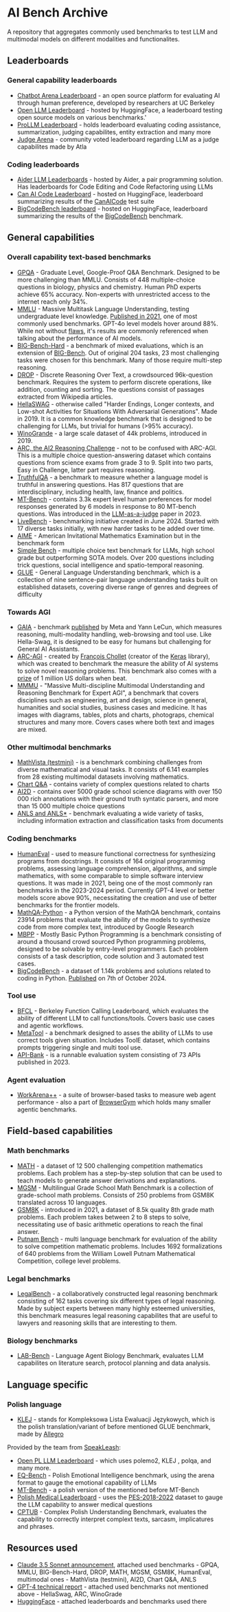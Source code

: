 # AI Bench Archive
 
 
 A repository that aggregates commonly used benchmarks to test LLM and multimodal models on different modalities and functionalites.

## Leaderboards

### General capability leaderboards
- [Chatbot Arena Leaderboard](https://lmarena.ai/?leaderboard) - an open source platform for evaluating AI through human preference, developed by researchers at UC Berkeley 
- [Open LLM Leaderboard](https://huggingface.co/spaces/open-llm-leaderboard/open_llm_leaderboard) - hosted by HuggingFace, a leaderboard testing open source models on various benchmarks.'
- [ProLLM Leaderboard](https://prollm.toqan.ai/leaderboard) - holds leaderboard evaluating coding assistance, summarization, judging capabilites, entity extraction and many more
- [Judge Arena](https://huggingface.co/spaces/AtlaAI/judge-arena) - community voted leaderboard regarding LLM as a judge capabilites made by Atla

### Coding leaderboards
- [Aider LLM Leaderboards](https://aider.chat/docs/leaderboards/) - hosted by Aider, a pair programming solution. Has leaderboards for Code Editing and Code Refactoring using LLMs
- [Can AI Code Leaderboard](https://huggingface.co/spaces/mike-ravkine/can-ai-code-results) - hosted on HuggingFace, leaderboard summarizing results of the [CanAICode](https://github.com/the-crypt-keeper/can-ai-code) test suite
- [BigCodeBench leaderboard](https://huggingface.co/spaces/bigcode/bigcodebench-leaderboard) - hosted on HuggingFace, leaderboard summarizing the results of the [BigCodeBench](https://huggingface.co/datasets/bigcode/bigcodebench) benchmark.

## General capabilities

### Overall capability text-based benchmarks

- [GPQA](https://paperswithcode.com/dataset/gpqa) - Graduate Level, Google-Proof Q&A Benchmark. Designed to be more challenging than MMLU. Consists of 448 multiple-choice questions in biology, physics and chemistry. Human PhD experts achieve 65% accuracy. Non-experts with unrestricted access to the internet reach only 34%. 
- [MMLU](https://paperswithcode.com/dataset/mmlu) - Massive Multitask Language Understanding, testing undergraduate level knowledge. [Published in 2021](https://arxiv.org/pdf/2009.03300), one of most commonly used benchmarks. GPT-4o level models hover around 88%. While not without [flaws](https://www.youtube.com/watch?v=hVade_8H8mE), it's results are commonly referenced when talking about the performance of AI models. 
- [BIG-Bench-Hard](https://github.com/suzgunmirac/BIG-Bench-Hard) - a benchmark of mixed evaluations, which is an extension of [BIG-Bench](https://arxiv.org/abs/2206.04615). Out of original 204 tasks, 23 most challenging tasks were chosen for this benchmark. Many of those require multi-step reasoning.
- [DROP](https://paperswithcode.com/dataset/drop) - Discrete Reasoning Over Text, a crowdsourced 96k-question benchmark. Requires the system to perform discrete operations, like addition, counting and sorting. The questions consist of passages extracted from Wikipedia articles.
- [HellaSWAG](https://paperswithcode.com/dataset/hellaswag) - otherwise called "Harder Endings, Longer contexts, and Low-shot Activities for Situations With Adversarial Generations". Made in 2019. It is a common knowledge benchmark that is designed to be challenging for LLMs, but trivial for humans (>95% accuracy).
- [WinoGrande](https://winogrande.allenai.org/) - a large scale dataset of 44k problems, introduced in 2019.
- [ARC, the AI2 Reasoning Challenge](https://paperswithcode.com/dataset/arc) - not to be confused with  ARC-AGI. This is a multiple choice question-answering dataset which contains questions from science exams from grade 3 to 9. Split into two parts, Easy in Challenge, latter part requires reasoning.
- [TruthfulQA](https://paperswithcode.com/dataset/truthfulqa) - a benchmark to measure whether a language model is truthful in answering questions. Has 817 questions that are interdisciplinary, including health, law, finance and politics.
- [MT-Bench](https://paperswithcode.com/dataset/mt-bench) - contains 3.3k expert level human preferences for model responses generated by 6 models in response to 80 MT-bench questions. Was introduced in the [LLM-as-a-judge](https://arxiv.org/pdf/2306.05685) paper in 2023.
- [LiveBench](https://livebench.ai/) - benchmarking initiative created in June 2024. Started with 17 diverse tasks initially, with new harder tasks to be added over time.
- [AIME](https://github.com/codelion/optillm/blob/main/scripts/eval_aime_benchmark.py) - American Invitational Mathematics Examination but in the benchmark form
- [Simple Bench](https://simple-bench.com/) - multiple choice text benchmark for LLMs, high school grade but outperforming SOTA models. Over 200 questions including trick questions, social intelligence and spatio-temporal reasoning.
- [GLUE](https://gluebenchmark.com/) - General Language Understanding benchmark, which is a collection of nine sentence-pair language understanding tasks built on established datasets, covering diverse range of genres and degrees of difficulty

### Towards AGI 

- [GAIA](https://huggingface.co/gaia-benchmark) - benchmark [published](https://ai.meta.com/research/publications/gaia-a-benchmark-for-general-ai-assistants/) by Meta and Yann LeCun, which measures reasoning, multi-modality handling, web-browsing and tool use. Like Hella-Swag, it is designed to be easy for humans but challenging for General AI Assistants.
- [ARC-AGI](https://github.com/fchollet/ARC-AGI) - created by [François Chollet](https://en.wikipedia.org/wiki/Fran%C3%A7ois_Chollet) (creator of the [Keras](https://keras.io/) library), which was created to benchmark the measure the ability of AI systems to solve novel reasoning problems. This benchmark also comes with a [prize](https://arcprize.org/) of 1 million US dollars when beat.
- [MMMU](https://mmmu-benchmark.github.io/) - "Massive Multi-discipline Multimodal Understanding and Reasoning Benchmark for Expert AGI", a benchmark that covers disciplines such as engineering, art and design, science in general, humanities and social studies, business cases and medicine. It has images with diagrams, tables, plots and charts, photograps, chemical structures and many more. Covers cases where both text and images are mixed.

### Other multimodal benchmarks

- [MathVista (testmini)](https://mathvista.github.io/) - is a benchmark combining challenges from diverse mathematical and visual tasks. It consists of 6.141 examples from 28 existing multimodal datasets involving mathematics.
- [Chart Q&A](https://paperswithcode.com/dataset/chartqa) - contains variety of complex questions related to charts
- [AI2D](https://paperswithcode.com/dataset/ai2d) - contains over 5000 grade school science diagrams with over 150 000 rich annotations with their ground truth syntatic parsers, and more than 15 000 multiple choice questions
- [ANLS and ANLS*](https://arxiv.org/abs/2402.03848) - benchmark evaluating a
wide variety of tasks, including information extraction and classification tasks from documents

### Coding benchmarks

- [HumanEval](https://paperswithcode.com/paper/evaluating-large-language-models-trained-on) - used to measure functional correctness for synthesizing programs from docstrings. It consists of 164 original programming problems, assessing language comprehension, algorithms, and simple mathematics, with some comparable to simple software interview questions. It was made in 2021, being one of the most commonly ran benchmarks in the 2023-2024 period. Currently GPT-4 level or better models score above 90%, necessitating the creation and use of better benchmarks for the frontier models. 
- [MathQA-Python](https://arxiv.org/pdf/2108.07732) - a Python version of the MathQA benchmark, contains 23914 problems that evaluate the ability of the models to synthesize code from more complex text, introduced by Google Research
- [MBPP](https://paperswithcode.com/dataset/mbpp) - Mostly Basic Python Programming is a benchmark consisting of around a thousand crowd sourced Python programming problems, designed to be solvable by entry-level programmers. Each problem consists of a task description, code solution and 3 automated test cases.
- [BigCodeBench](https://huggingface.co/datasets/bigcode/bigcodebench) - a dataset of 1.14k problems and solutions related to coding in Python. [Published](https://arxiv.org/abs/2406.15877) on 7th of October 2024.

### Tool use

- [BFCL](https://huggingface.co/datasets/gorilla-llm/Berkeley-Function-Calling-Leaderboard) - Berkeley Function Calling Leaderboard, which evaluates the ability of different LLM to call functions/tools. Covers basic use cases and agentic workflows. 
- [MetaTool](https://arxiv.org/abs/2310.03128) - a benchmark designed to asses the ability of LLMs to use correct tools given situation. Includes ToolE dataset, which contains prompts triggering single and multi tool use.
- [API-Bank](https://arxiv.org/abs/2304.08244) - is a runnable evaluation system consisting of 73 APIs published in 2023.

### Agent evaluation

- [WorkArena++](https://github.com/ServiceNow/WorkArena) - a suite of browser-based tasks to measure web agent performance - also a part of [BrowserGym](https://github.com/ServiceNow/BrowserGym) which holds many smaller agentic benchmarks.

## Field-based capabilities

### Math benchmarks

- [MATH](https://paperswithcode.com/dataset/math) - a dataset of 12 500 challenging competition mathematics problems. Each problem has a step-by-step solution that can be used to teach models to generate answer derivations and explanations.
- [MGSM](https://paperswithcode.com/dataset/mgsm) - Multilingual Grade School Math Benchmark is a collection of grade-school math problems. Consists of 250 problems from GSM8K translated across 10 languages.
- [GSM8K](https://paperswithcode.com/dataset/gsm8k) - introduced in 2021, a dataset of 8.5k quality 8th grade math problems. Each problem takes between 2 to 8 steps to solve, necessitating use of basic arithmetic operations to reach the final answer. 
- [Putnam Bench](https://arxiv.org/pdf/2407.11214) - multi language benchmark for evaluation of the ability to solve competition mathematic problems. Includes 1692 formalizations of 640 problems from the William Lowell Putnam Mathematical Competition, college level problems.

### Legal benchmarks

- [LegalBench](https://arxiv.org/pdf/2308.11462) - a collaboratively constructed legal reasoning benchmark consisting of 162 tasks covering six different types of legal reasoning. Made by subject experts between many highly esteemed universities, this benchmark measures legal reasoning capabilites that are useful to lawyers and reasoning skills that are interesting to them.

### Biology benchmarks

- [LAB-Bench](https://arxiv.org/abs/2407.10362) - Language Agent Biology Benchmark, evaluates LLM capabilites on literature search, protocol planning and data analysis.

## Language specific

### Polish language

- [KLEJ](https://klejbenchmark.com/) - stands for Kompleksowa Lista Ewaluacji Językowych, which is the polish translation/variant of before mentioned GLUE benchmark, made by [Allegro](https://allegro.pl/)

Provided by the team from [SpeakLeash](https://huggingface.co/speakleash):
- [Open PL LLM Leaderboard](https://huggingface.co/spaces/speakleash/open_pl_llm_leaderboard) - which uses polemo2, KLEJ  , polqa, and many more.
- [EQ-Bench](https://huggingface.co/spaces/speakleash/polish_eq-bench) - Polish Emotional Intelligence benchmark, using the arena format to gauge the emotional capability of LLMs
- [MT-Bench](https://huggingface.co/spaces/speakleash/mt-bench-pl) - a polish version of the mentioned before MT-Bench
- [Polish Medical Leaderboard](https://huggingface.co/spaces/speakleash/polish_medical_leaderboard) - uses the [PES-2018-2022](https://huggingface.co/datasets/speakleash/PES-2018-2022) dataset to gauge the LLM capability to answer medical questions
- [CPTUB](https://huggingface.co/spaces/speakleash/cptu_bench) - Complex Polish Understanding Benchmark, evaluates the capability to correctly interpret complext texts, sarcasm, implicatures and phrases.

## Resources used

- [Claude 3.5 Sonnet announcement](https://www.anthropic.com/news/claude-3-5-sonnet), attached used benchmarks - GPQA, MMLU, BIG-Bench-Hard, DROP, MATH, MGSM, GSM8K, HumanEval, multimodal ones - MathVista (testmini), AI2D, Chart Q&A, ANLS
- [GPT-4 technical report](https://arxiv.org/pdf/2303.08774) - attached used benchmarks not mentioned above - HellaSwag, ARC, WinoGrade
- [HuggingFace](https://huggingface.co/) - attached leaderboards and benchmarks used there
